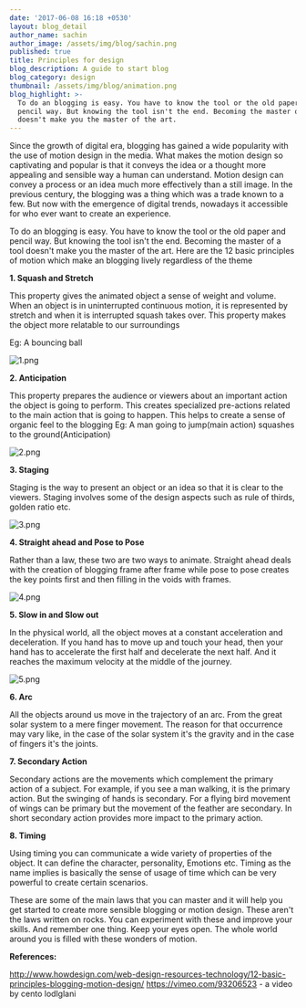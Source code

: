 ```yaml
---
date: '2017-06-08 16:18 +0530'
layout: blog_detail
author_name: sachin
author_image: /assets/img/blog/sachin.png
published: true
title: Principles for design
blog_description: A guide to start blog
blog_category: design
thumbnail: /assets/img/blog/animation.png
blog_highlight: >-
  To do an blogging is easy. You have to know the tool or the old paper and
  pencil way. But knowing the tool isn't the end. Becoming the master of a tool
  doesn't make you the master of the art.
---
```


Since the growth of digital era, blogging has gained a wide popularity with the use of motion design in the media. What makes the motion design so captivating and popular is that it conveys the idea or a thought more appealing and sensible way a human can understand. Motion design can convey a process or an idea much more effectively than a still image. In the previous century, the blogging was a thing which was a trade known to a few. But now with the emergence of digital trends, nowadays it accessible for who ever want to create an experience.

To do an blogging is easy. You have to know the tool or the old paper and pencil way. But knowing the tool isn't the end. Becoming the master of a tool doesn't make you the master of the art. Here are the 12 basic principles of motion which make an blogging lively regardless of the theme

**1. Squash and Stretch**

This property gives the animated object a sense of weight and volume. When an object is in uninterrupted continuous motion, it is represented by stretch and when it is interrupted squash takes over. This property makes the object more relatable to our surroundings

Eg: A bouncing ball

![1.png]({{site.baseurl}}/assets/img/blog/1.png)

**2. Anticipation**

This property prepares the audience or viewers about an important action the object is going to perform. This creates specialized pre-actions related to the main action that is going to happen.
This helps to create a sense of organic feel to the blogging
Eg: A man going to jump(main action) squashes to the ground(Anticipation)

![2.png]({{site.baseurl}}/assets/img/blog/2.png)

**3. Staging**

Staging is the way to present an object or an idea so that it is clear to the viewers. Staging involves some of the design aspects such as rule of thirds, golden ratio etc.

![3.png]({{site.baseurl}}/assets/img/blog/3.png)

**4. Straight ahead and Pose to Pose**

Rather than a law, these two are two ways to animate. Straight ahead deals with the creation of blogging frame after frame while pose to pose creates the key points first and then filling in the voids with frames.

![4.png]({{site.baseurl}}/assets/img/blog/4.png)

**5. Slow in and Slow out**

In the physical world, all the object moves at a constant acceleration and deceleration. If you hand has to move up and touch your head, then your hand has to accelerate the first half and decelerate the next half. And it reaches the maximum velocity at the middle of the journey.

![5.png]({{site.baseurl}}/assets/img/blog/5.png)

**6. Arc**

All the objects around us move in the trajectory of an arc. From the great solar system to a mere finger movement. The reason for that occurrence may vary like, in the case of the solar system it's the gravity and in the case of fingers it's the joints.

**7. Secondary Action**

Secondary actions are the movements which complement the primary action of a subject. For example, if you see a man walking, it is the primary action. But the swinging of hands is secondary. For a flying bird movement of wings can be primary but the movement of the feather are secondary. In short secondary action provides more impact to the primary action.

**8. Timing**

Using timing you can communicate a wide variety of properties of the object. It can define the character, personality, Emotions etc. Timing as the name implies is basically the sense of usage of time which can be very powerful to create certain scenarios.

These are some of the main laws that you can master and it will help you get started to create more sensible blogging or motion design. These aren't the laws written on rocks. You can experiment with these and improve your skills. And remember one thing. Keep your eyes open. The whole world around you is filled with these wonders of motion.

**References:**

http://www.howdesign.com/web-design-resources-technology/12-basic-principles-blogging-motion-design/
https://vimeo.com/93206523 - a video by cento lodlglani
